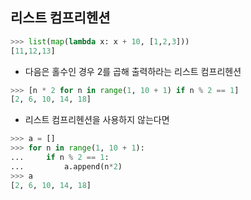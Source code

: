 ## 리스트 컴프리헨션

```python
>>> list(map(lambda x: x + 10, [1,2,3])) 
[11,12,13]
```


- 다음은 홀수인 경우 2를 곱해 출력하라는 리스트 컴프리헨션
```python
>>> [n * 2 for n in range(1, 10 + 1) if n % 2 == 1]
[2, 6, 10, 14, 18]
```

- 리스트 컴프리헨션을 사용하지 않는다면
```python
>>> a = []
>>> for n in range(1, 10 + 1):
...     if n % 2 == 1:
...         a.append(n*2)
>>> a
[2, 6, 10, 14, 18]
```
